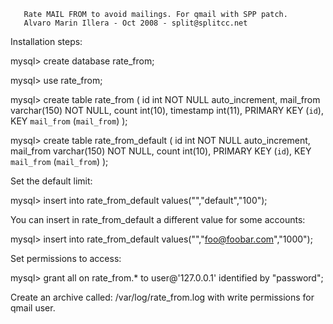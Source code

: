        Rate MAIL FROM to avoid mailings. For qmail with SPP patch.
       Alvaro Marin Illera - Oct 2008 - split@splitcc.net

Installation steps:

mysql> create database rate_from;

mysql> use rate_from;

mysql> create table rate_from (
       id int NOT NULL auto_increment,
       mail_from varchar(150) NOT NULL,
       count int(10),
       timestamp int(11),
       PRIMARY KEY  (`id`),
       KEY `mail_from` (`mail_from`)
);

mysql> create table rate_from_default (
       id int NOT NULL auto_increment,
       mail_from varchar(150) NOT NULL,
       count int(10),
       PRIMARY KEY  (`id`),
       KEY `mail_from` (`mail_from`)
);

Set the default limit:

mysql> insert into rate_from_default values("","default","100");

You can insert in rate_from_default a different value for some accounts:

mysql> insert into rate_from_default values("","foo@foobar.com","1000");

Set permissions to access:

mysql> grant all on rate_from.* to user@'127.0.0.1' identified by "password";

Create an archive called: /var/log/rate_from.log with write permissions for qmail user.
